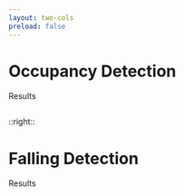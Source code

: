 ```yaml
---
layout: two-cols
preload: false
---
```


# Occupancy Detection

Results



<v-container fluid>
  <v-layout justify-center align-center>
    <v-flex shrink>
      <div>
        <img
    :src="'./ocupancy.png'"
    class="w-7/8 mt-12"
  />
      </div>
    </v-flex>
  </v-layout>
</v-container>

::right::

# Falling Detection

Results

<v-container fluid>
  <v-layout justify-center align-center>
    <v-flex shrink>
      <div>
        <img
    :src="'./falling.png'"
    class="w-7/8 mt-12"
  />
      </div>
    </v-flex>
  </v-layout>
</v-container>


<Bar title="Machine Learning for Safer Smart Environments"/>

<style>
.scroll{
    width: 80%;
    overflow-y: scroll;
}
</style>
